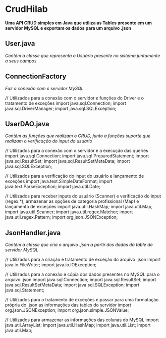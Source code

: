 # CrudHilab

**Uma API CRUD simples em Java que utiliza as Tables presente em um servidor MySQL e exportam os dados para um arquivo .json**

## User.java
*Contém a classe que representa o Usuário presente no sistema juntamente a seus campos*


## ConnectionFactory
*Faz a conexão com o servidor MySQL*

// Utilizados para a conexão com o servidor e funções do Driver e o tratamento de exceções 
import java.sql.Connection;
import java.sql.DriverManager;
import java.sql.SQLException;


## UserDAO.java
*Contém as funções que realizam o CRUD, junto a funções suporte que realizam o verificação do input do usuário*

// Utilizados para a conexão com o servidor e a execução das queries
import java.sql.Connection;
import java.sql.PreparedStatement;
import java.sql.ResultSet;
import java.sql.ResultSetMetaData;
import java.sql.SQLException;

// Utilizados para a verificação do input do usuário e lançamento de exceções
import java.text.SimpleDateFormat;
import java.text.ParseException;
import java.util.Date;

// Utilizados para receber inputs do usuário (Scanner) e verificação do input (regex.*), armazenar as opções de categoria profissional (Map) e lançamento de exceções 
import java.util.HashMap;
import java.util.Map;
import java.util.Scanner;
import java.util.regex.Matcher;
import java.util.regex.Pattern;
import org.json.JSONException;


## JsonHandler.java
*Contém a classe que cria o arquivo .json a partir dos dados da table do servidor MySQL*

// Utilizados para a criação e tratamento de exceção do arquivo .json
import java.io.FileWriter;
import java.io.IOException;

// Utilizados para a conexão e cópia dos dados presentes no MySQL para o arquivo .json
import java.sql.Connection;
import java.sql.ResultSet;
import java.sql.ResultSetMetaData;
import java.sql.SQLException;
import java.sql.Statement;

// Utilizados para o tratamento de exceções e passar para uma formatação própria do .json as informações das tables do servidor 
import org.json.JSONException;
import org.json.simple.JSONValue;

// Utilizados para armazenar as informações das colunas do MySQL 
import java.util.ArrayList;
import java.util.HashMap;
import java.util.List;
import java.util.Map;



